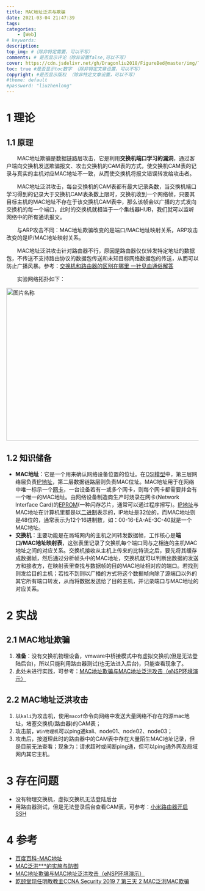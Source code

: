 ```yaml
---
title: MAC地址泛洪与欺骗
date: 2021-03-04 21:47:39
tags:
categories:
    - [Web]
# keywords:
description:
top_img: #（除非特定需要，可以不写）
comments: # 是否显示评论（除非设置false,可以不写）
cover: https://cdn.jsdelivr.net/gh/Dragonliu2018/FigureBed@master/img/下载1.png
toc: true #是否显示toc数字 （除非特定文章设置，可以不写）
copyright: #是否显示版权 （除非特定文章设置，可以不写）
#theme: default
#password: "liuzhenlong"
---
```


# 1 理论

## 1.1 原理

　　MAC地址欺骗是数据链路层攻击，它是利用**交换机端口学习的漏洞**，通过客户端向交换机发送欺骗报文、攻击交换机的CAM表的方式，使交换机CAM表的记录与真实的主机对应MAC地址不一致，从而使交换机将报文错误转发给攻击者。

　　MAC地址泛洪攻击，每台交换机的CAM表都有最大记录条数，当交换机端口学习得到的记录大于交换机CAM表条数上限时，交换机收到一个网络帧，只要其目标主机的MAC地址不存在于该交换机CAM表中，那么该帧会以广播的方式发向交换机的每一个端口，此时的交换机就相当于一个集线器HUB，我们就可以监听网络中的所有通讯报文。

　　与ARP攻击不同：MAC地址欺骗改变的是端口/MAC地址映射关系，ARP攻击改变的是IP/MAC地址映射关系。

　　MAC地址泛洪攻击针对路由器不行，原因是路由器仅仅转发特定地址的数据包，不传送不支持路由协议的数据包传送和未知目标网络数据包的传送，从而可以防止广播风暴。参考：[交换机和路由器的区别在哪里 一针见血通俗解答](https://www.cnblogs.com/Lynn-Zhang/articles/5754336.html)

　　实验网络拓扑如下：

<img src="https://cdn.jsdelivr.net/gh/Dragonliu2018/FigureBed@master/img/Snipaste_2021-03-05_11-19-37.jpg" width = "700" height = "400" alt="图片名称" align=center id=32 />

## 1.2 知识储备

* **MAC地址**：它是一个用来确认网络设备位置的位址。在[OSI模型](https://baike.baidu.com/item/OSI模型)中，第三层网络层负责[IP地址](https://baike.baidu.com/item/IP地址)，第二层数据链路层则负责MAC位址。MAC地址用于在网络中唯一标示一个[网卡](https://baike.baidu.com/item/网卡)，一台设备若有一或多个网卡，则每个网卡都需要并会有一个唯一的MAC地址。由网络设备制造商生产时烧录在网卡(Network lnterface Card)的[EPROM](https://baike.baidu.com/item/EPROM/1690813)(一种闪存芯片，通常可以通过程序擦写)。[IP地址](https://baike.baidu.com/item/IP地址/150859)与MAC地址在计算机里都是以[二进制](https://baike.baidu.com/item/二进制/361457)表示的，IP地址是32位的，而MAC地址则是48位的，通常表示为12个16进制数，如：00-16-EA-AE-3C-40就是一个MAC地址。
* **交换机**：主要功能是在局域网内的主机之间转发数据帧，工作核心是**端口/MAC地址映射表**，这张表里记录了交换机每个端口同与之相连的主机MAC地址之间的对应关系。交换机接收从主机上传来的比特流之后，要先将其缓存成数据帧，然后通过分析帧头中的MAC地址，交换机就可以判断出数据的发送方和接收方，在映射表里查找与数据帧的目的MAC地址相对应的端口。若找到则发给目的主机；若找不到则以广播的方式将这个数据帧向除了源端口以外的其它所有端口转发，从而将数据发送给了目的主机，并记录端口与MAC地址的对应关系。

# 2 实战

## 2.1 MAC地址欺骗

1. **准备**：没有交换机物理设备，vmware中桥接模式中有虚拟交换机(但是无法登陆后台)，所以只能利用路由器测试(也无法进入后台)，只能查看现象了。
2. 此处未进行实践，可参考：[MAC地址欺骗与MAC地址泛洪攻击（eNSP环境演示）](https://blog.csdn.net/redwand/article/details/105388491?utm_medium=distribute.pc_relevant.none-task-blog-baidujs_baidulandingword-0&spm=1001.2101.3001.4242)

## 2.2 MAC地址泛洪攻击

1. 以`kali`为攻击机，使用`macof`命令向网络中发送大量网络不存在的源mac地址，堵塞交换机(路由器)的CAM表；
2. 攻击前，`Win物理机`可以ping通kali、node01、node02、node03；
3. 攻击后，按道理此时的路由器中的CAM表中存在大量陌生MAC地址记录，但是目前无法查看；现象为：请求超时或间断ping通，但可以ping通外网及局域网内其它主机。

# 3 存在问题

* 没有物理交换机，虚拟交换机无法登陆后台
* 用路由器测试，但是无法登录后台查看CAM表，可参考：[小米路由器开启SSH](https://cloud.tencent.com/developer/article/1482014)

# 4 参考

* [百度百科-MAC地址](https://baike.baidu.com/item/MAC%E5%9C%B0%E5%9D%80/1254181?fr=aladdin)
* [MAC泛洪***的实施与防御](https://blog.csdn.net/weixin_34234829/article/details/85088965?utm_medium=distribute.pc_relevant.none-task-blog-BlogCommendFromMachineLearnPai2-1.baidujs&dist_request_id=&depth_1-utm_source=distribute.pc_relevant.none-task-blog-BlogCommendFromMachineLearnPai2-1.baidujs)
* [MAC地址欺骗与MAC地址泛洪攻击（eNSP环境演示）](https://blog.csdn.net/redwand/article/details/105388491?utm_medium=distribute.pc_relevant.none-task-blog-baidujs_baidulandingword-0&spm=1001.2101.3001.4242)
* [亁颐堂现任明教教主CCNA Security 2019 7 第三天 2 MAC泛洪MAC欺骗](https://www.youtube.com/watch?v=FiDq8g0gBsI)